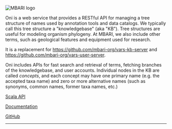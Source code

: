 ![MBARI logo](images/logo-mbari-3b.png)

Oni is a web service that provides a RESTful API for managing a tree structure of names used by annotation tools and data catalogs. We typically call this tree structure a "knowledgebase" (aka "KB"). Tree structures are useful for modeling organism phylogeny. At MBARI, we also include other terms, such as geological features and equipment used for research. 

It is a replacement for <https://github.com/mbari-org/vars-kb-server> and <https://github.com/mbari-org/vars-user-server>. 

Oni includes APIs for fast search and retrieval of terms, fetching branches of the knowledgebase, and user accounts. Individual nodes in the KB are called _concepts_, and each concept may have one primary name (e.g. the accepted taxa name) and zero or more alternative names (such as synonyms, common names, former taxa names, etc.)

[Scala API](api/index.html)

[Documentation](docs/index.html)

[GitHub](https://github.com/mbari-org/oni)

---

